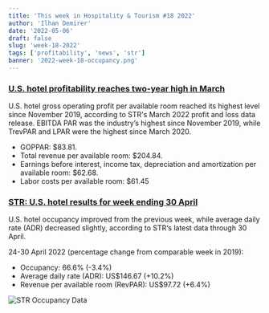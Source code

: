 ```yaml
---
title: 'This week in Hospitality & Tourism #18 2022'
author: 'Ilhan Demirer'
date: '2022-05-06'
draft: false
slug: 'week-18-2022'
tags: ['profitability', 'news', 'str']
banner: '2022-week-18-occupancy.png'
---
```


### [U.S. hotel profitability reaches two-year high in March](https://www.hotelmanagement.net/operate/us-hotel-profitability-reaches-two-year-high-march)

U.S. hotel gross operating profit per available room reached its highest level since November 2019, according to STR's March 2022 profit and loss data release. EBITDA PAR was the industry’s highest since November 2019, while TrevPAR and LPAR were the highest since March 2020.

- GOPPAR: $83.81.
- Total revenue per available room: $204.84.
- Earnings before interest, income tax, depreciation and amortization per available room: $62.68.
- Labor costs per available room: $61.45

### [STR: U.S. hotel results for week ending 30 April](https://str.com/press-release/str-us-hotel-results-week-ending-30-april)

U.S. hotel occupancy improved from the previous week, while average daily rate (ADR) decreased slightly, according to STR‘s latest data through 30 April.

24-30 April 2022 (percentage change from comparable week in 2019):

- Occupancy: 66.6% (-3.4%)
- Average daily rate (ADR): US$146.67 (+10.2%)
- Revenue per available room (RevPAR): US$97.72 (+6.4%)

![STR Occupancy Data](/images/blogimages/2022-week-18-occupancy.png)

